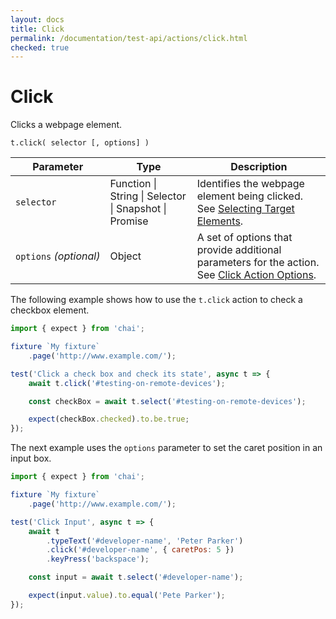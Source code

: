 ```yaml
---
layout: docs
title: Click
permalink: /documentation/test-api/actions/click.html
checked: true
---
```

# Click

Clicks a webpage element.

```text
t.click( selector [, options] )
```

Parameter              | Type                                              | Description
---------------------- | ------------------------------------------------- | -----------------------------------------------------------------------------------------------------------------------
`selector`             | Function &#124; String &#124; Selector &#124; Snapshot &#124; Promise | Identifies the webpage element being clicked. See [Selecting Target Elements](index.md#selecting-target-elements).
`options`&#160;*(optional)* | Object                                            | A set of options that provide additional parameters for the action. See [Click Action Options](action-options.md#click-action-options).

The following example shows how to use the `t.click` action to check a checkbox element.

```js
import { expect } from 'chai';

fixture `My fixture`
    .page('http://www.example.com/');

test('Click a check box and check its state', async t => {
    await t.click('#testing-on-remote-devices');

    const checkBox = await t.select('#testing-on-remote-devices');

    expect(checkBox.checked).to.be.true;
});
```

The next example uses the `options` parameter to set the caret position in an input box.

```js
import { expect } from 'chai';

fixture `My fixture`
    .page('http://www.example.com/');

test('Click Input', async t => {
    await t
        .typeText('#developer-name', 'Peter Parker')
        .click('#developer-name', { caretPos: 5 })
        .keyPress('backspace');

    const input = await t.select('#developer-name');

    expect(input.value).to.equal('Pete Parker');
});
```